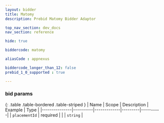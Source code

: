 ```yaml
---
layout: bidder
title: Matomy
description: Prebid Matomy Bidder Adaptor

top_nav_section: dev_docs
nav_section: reference

hide: true

biddercode: matomy

aliasCode : appnexus

biddercode_longer_than_12: false
prebid_1_0_supported : true

---
```


### bid params

{: .table .table-bordered .table-striped }
| Name          | Scope    | Description | Example | Type     |
|---------------|----------|-------------|---------|----------|
| `placementId` | required |             |         | `string` |
